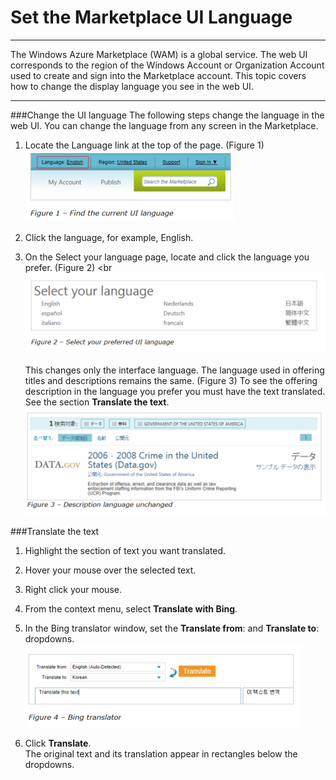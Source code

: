     
<properties 
   pageTitle="Set the Marketplace UI Language" 
   description="How to set the Marketplace UI Language " 
   services="cloud-services" 
   documentationCenter="" 
   authors="kevinscharpenberg" 
   manager="manager-alias" 
   editor=""/>

<tags
   ms.service="marketplace"
   ms.devlang="na"
   ms.topic="article"
   ms.tgt_pltfrm="na"
   ms.workload="data-services" 
   ms.date="02/18/2015"
   ms.author="kevsch"/>

#    Set the Marketplace UI Language 

 -----------

The Windows Azure Marketplace (WAM) is a global service. The web UI corresponds to the region of the Windows Account or Organization Account used to create and sign into the Marketplace account. This topic covers how to change the display language you see in the web UI.

 -----------

###Change the UI language
The following steps change the language in the web UI. You can change the language from any screen in the Marketplace.

1. Locate the Language link at the top of the page. (Figure 1)
<br>![](./media/marketplace-data-market-set-the-marketplace-ui-language/currentuilanguage.png)

2. Click the language, for example, English. <br>
3. On the Select your language page, locate and click the language you prefer. (Figure 2) <br<br>
![](./media/marketplace-data-market-set-the-marketplace-ui-language/preferreduilanguage.png)<br>
<br>This changes only the interface language. The language used in offering titles and descriptions remains the same. (Figure 3) To see the offering description in the language you prefer you must have the text translated. See the section **Translate the text**.<br>
![](./media/marketplace-data-market-set-the-marketplace-ui-language/descriptionlanguage.png)

###Translate the text
1. Highlight the section of text you want translated. 

2. Hover your mouse over the selected text.

3. Right click your mouse.

4. From the context menu, select **Translate with Bing**.

5. In the Bing translator window, set the **Translate from**: and **Translate to**: dropdowns. 
![](./media/marketplace-data-market-set-the-marketplace-ui-language/bingtranslator.png)
6. Click **Translate**.<br> 
The original text and its translation appear in rectangles below the dropdowns.
